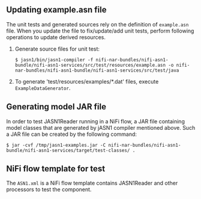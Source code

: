 ## Updating example.asn file

The unit tests and generated sources rely on the definition of `example.asn` file. When you update the file to fix/update/add unit tests, perform following operations to update derived resources.

1. Generate source files for unit test:

    ```
    $ jasn1/bin/jasn1-compiler -f nifi-nar-bundles/nifi-asn1-bundle/nifi-asn1-services/src/test/resources/example.asn -o nifi-nar-bundles/nifi-asn1-bundle/nifi-asn1-services/src/test/java
    ```

2. To generate 'test/resources/examples/*.dat' files, execute `ExampleDataGenerator`.

## Generating model JAR file

In order to test JASN1Reader running in a NiFi flow, a JAR file containing model classes that are generated by jASN1 compiler mentioned above. Such a JAR file can be created by the following command:

```
$ jar -cvf /tmp/jasn1-examples.jar -C nifi-nar-bundles/nifi-asn1-bundle/nifi-asn1-services/target/test-classes/ .
``` 

## NiFi flow template for test

The `ASN1.xml` is a NiFi flow template contains JASN1Reader and other processors to test the component.